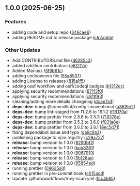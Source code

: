 ## 1.0.0 (2025-06-25)

### Features

* adding code and setup repo ([346cae6](https://github.com/intel/intel-carbon-theme/commit/346cae6371a5b95ca533452a516b8dbcf99fa01d))
* adding README.md to release package ([c62abbb](https://github.com/intel/intel-carbon-theme/commit/c62abbb1feb8e30692276188688e192e553f2ca5))

### Other Updates

* Add CONTRIBUTORS.md file ([d6285c3](https://github.com/intel/intel-carbon-theme/commit/d6285c341b6d15b99b334750440a6409ef9bedca))
* added addition contributors ([e8f2f2e](https://github.com/intel/intel-carbon-theme/commit/e8f2f2e15633e466d028b0660b7deb64d1623b90))
* Added Mariusz ([5f9b61c](https://github.com/intel/intel-carbon-theme/commit/5f9b61c55bfa0cb3d011f249a52f23b3d1097260))
* adding codeowners file ([55a8537](https://github.com/intel/intel-carbon-theme/commit/55a853737d57fdafc76ac636d33ebb60d5fde320))
* adding License to releases ([815a1f5](https://github.com/intel/intel-carbon-theme/commit/815a1f55b5fcb6f2aea6917bb589839c903efc01))
* adding ossf workflow and osff/codeql badges ([b1312ec](https://github.com/intel/intel-carbon-theme/commit/b1312ecae0120bb0331c6985cd7bca3813f8869e))
* applying security recommendations ([871f3f0](https://github.com/intel/intel-carbon-theme/commit/871f3f0c2964609aa73a950a3ee136fde4d4a8a3))
* applying security recommendations ([c811f83](https://github.com/intel/intel-carbon-theme/commit/c811f83c32c8e7f0ef533305edac5a47650af4d0))
* cleaning/adding more details changelog ([dcae7a3](https://github.com/intel/intel-carbon-theme/commit/dcae7a3344437594282a28e7a11145ae79848621))
* **deps-dev:** bump @commitlint/config-conventional ([a3619e2](https://github.com/intel/intel-carbon-theme/commit/a3619e24bf6c7dd663196da51efec51546c24101))
* **deps-dev:** bump lint-staged from 11.2.6 to 16.1.2 ([f16170a](https://github.com/intel/intel-carbon-theme/commit/f16170a34a187d8f340c836299060271a108982d))
* **deps-dev:** bump prettier from 2.8.8 to 3.5.3 ([719378e](https://github.com/intel/intel-carbon-theme/commit/719378ee27e4c2b68db24e2a700fb4c663d8f5e5))
* **deps-dev:** bump prettier from 3.5.3 to 3.6.0 ([f031a8e](https://github.com/intel/intel-carbon-theme/commit/f031a8ea76e3a739b13f71b42ae3b5aff1b3d585))
* **deps-dev:** bump prettier from 3.6.0 to 3.6.1 ([8ec5d71](https://github.com/intel/intel-carbon-theme/commit/8ec5d7141d1778ceb524a1082f370339508a626f))
* fixing dependabot issue and typo ([da9c9a3](https://github.com/intel/intel-carbon-theme/commit/da9c9a32cc570dea84abcad7ee8e6ccdd592ab7e))
* publishing package to npm registry ([c29a727](https://github.com/intel/intel-carbon-theme/commit/c29a7276e9a53a0a47128fe1e939f106615c62e5))
* **release:** bump version to 1.0.0 ([6290bf2](https://github.com/intel/intel-carbon-theme/commit/6290bf297480bd30684e83386441efc55aa6bd47))
* **release:** bump version to 1.0.0 ([bab3361](https://github.com/intel/intel-carbon-theme/commit/bab3361a0e36e434d07b1dc119eacbff98b35a92))
* **release:** bump version to 1.0.0 ([9967910](https://github.com/intel/intel-carbon-theme/commit/99679108b265e5afb31e3627c42b2a9586beddb5))
* **release:** bump version to 1.0.0 ([5b128ae](https://github.com/intel/intel-carbon-theme/commit/5b128ae7d9d6ddd09e5c4eb40fff34e6063401a4))
* **release:** bump version to 1.0.0 ([95854ed](https://github.com/intel/intel-carbon-theme/commit/95854ed3446ec21ef971eab6f571e55b7480ad05))
* running prettier ([09635a0](https://github.com/intel/intel-carbon-theme/commit/09635a0f0f3ea0966a4433e09d8dadbd69d23870))
* running prettier in pre-commit hook ([c015acd](https://github.com/intel/intel-carbon-theme/commit/c015acd8c40b9ef147e53752181784a915abfec9))
* Update .github/workflows/trivy-scan.yml ([fcc4b85](https://github.com/intel/intel-carbon-theme/commit/fcc4b85866e5d9c2a20710d0fb6cddda5a648ad0))
